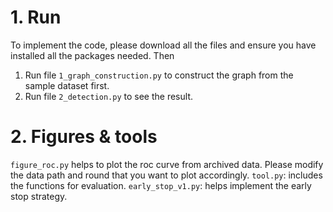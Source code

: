 # 1. Run
To implement the code, please download all the files and ensure you have installed all the packages needed. Then
1. Run file `1_graph_construction.py` to construct the graph from the sample dataset first.
2. Run file `2_detection.py` to see the result.
# 2. Figures & tools
`figure_roc.py` helps to plot the roc curve from archived data. Please modify the data path and round that you want to plot accordingly.
`tool.py`: includes the functions for evaluation.
`early_stop_v1.py`: helps implement the early stop strategy.

